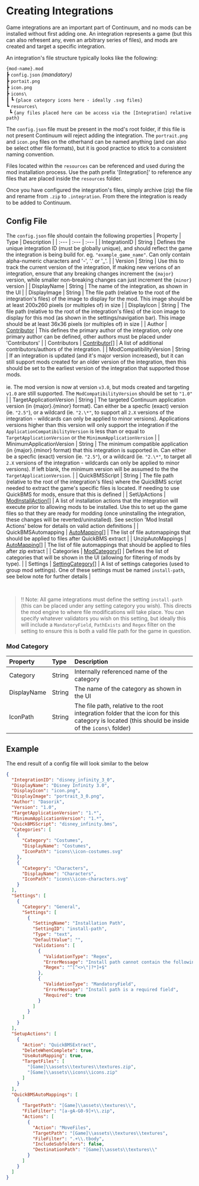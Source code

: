 # Creating Integrations
Game integrations are an important part of Continuum, and no mods can be installed without first adding one. An integration represents a game (but this can also refresent any, even an arbitrary series of files), and mods are created and target a specific integration.

An integration's file structure typically looks like the following:

`{mod-name}.mod`<br>
┣ `config.json` *(mandatory)*<br>
┣ `portait.png`<br>
┣ `icon.png`<br>
┣ `icons\`<br>
┃ ┗ `{place category icons here - ideally .svg files}`<br>
┗ `resources\`<br>
&nbsp; ┗ `{any files placed here can be access via the [Integration] relative path}`

The `config.json` file must be present in the mod's root folder, if this file is not present Continuum will reject adding the integration. The `portrait.png` and `icon.png` files on the otherhand can be named anything (and can also be select other file formats), but it is good practice to stick to a consistent naming convention.

Files located within the `resources` can be referenced and used during the mod installation process. Use the path prefix '[Integration]' to reference any files that are placed inside the `resources` folder.

Once you have configured the integration's files, simply archive (zip) the file and rename from `.zip` to `.integration`. From there the integration is ready to be added to Continuum.

## Config File
The `config.json` file should contain the following properties
| Property | Type | Description |
| :--- | :--- | :--- |
| IntegrationID | String | Defines the unique integration ID (must be globally unique), and should reflect the game the integration is being build for. eg. `"example_game_name"`. Can only contain alpha-numeric characters and '-', '.' or '\_'. |
| Version | String | Use this to track the current version of the integration, If making new verions of an integration, ensure that any breaking changes increment the `{major}` version, while smaller non-breaking changes can just increment the `{minor}` version |
| DisplayName | String | The name of the integration, as shown in the UI |
| DisplayImage | String | The file path (relative to the root of the integration's files) of the image to display for the mod. This image should be at least 200x260 pixels (or multiples of) in size |
| DisplayIcon | String | The file path (relative to the root of the integration's files) of the icon image to display for this mod (as shown in the settings/navigation bar). This image should be at least 36x36 pixels (or multiples of) in size |
| Author | [Contributor](https://github.com/dasorik/continuum-mod-manager/blob/main/Wiki/Contributor.md) | This defines the primary author of the integration, only one primary author can be defined, other authors must be placed under 'Contributors' |
| Contributors | [Contributor](https://github.com/dasorik/continuum-mod-manager/blob/main/Wiki/Contributor.md)[] | A list of additional contributors/authors of the integration. |
| ModCompatibilityVersion | String | If an integration is updated (and it's major version increased), but it can still support mods created for an older version of the integration, then this should be set to the earliest version of the integration that supported those mods. <br><br> ie. The mod version is now at version `v3.0`, but mods created and targeting `v1.0` are still supported. The `ModCompatibilityVersion` should be set to `"1.0"` |
| TargetApplicationVersion | String | The targeted Continuum application version (in {major}.{minor} format). Can either be a specfic (exact) version (ie. `"2.5"`), or a wildcard (ie. `"2.\*"`, to support all `2.X` versions of the integration - wildcards can only be applied to minor versions). Applications versions higher than this version will only support the integration if the `ApplicationCompatibilityVersion` is less than or equal to `TargetApplicationVersion` or the `MinimumApplicationVersion` |
| MinimumApplicationVersion | String | The minimum compatible application (in {major}.{minor} format) that this integration is supported in. Can either be a specfic (exact) version (ie. `"2.5"`), or a wildcard (ie. `"2.\*"`, to target all `2.X` versions of the integration - wildcards can only be applied to minor versions). If left blank, the minimum version will be assumed to the the `TargetApplicationVersion`. |
| QuickBMSScript | String | The file path (relative to the root of the integration's files) where the QuickBMS script needed to extract the game's specific files is located. If needing to use QuickBMS for mods, ensure that this is defined |
| SetUpActions | [ModInstallAction](https://github.com/dasorik/continuum-mod-manager/blob/main/Wiki/InstallationActions.md)[] | A list of installation actions that the integration will execute prior to allowing mods to be installed. Use this to set up the game files so that they are ready for modding (once uninstalling the integration, these changes will be reverted/uninstalled). See section 'Mod Install Actions' below for details on valid action definitions |
| QuickBMSAutomapping | [AutoMapping](https://github.com/dasorik/continuum-mod-manager/blob/main/Wiki/Automapping.md)[] | The list of file automappings that should be applied to files after QuickBMS extract |
| UnzipAutoMappings | [AutoMapping](https://github.com/dasorik/continuum-mod-manager/blob/main/Wiki/Automapping.md)[] | The list of file automappings that should be applied to files after zip extract |
| Categories | [ModCategory](https://github.com/dasorik/continuum-mod-manager/blob/main/Wiki/CreatingIntegrations.md#mod-category)[] | Defines the list of categories that will be shown in the UI (allowing for filtering of mods by type). |
| Settings | [SettingCategory](https://github.com/dasorik/continuum-mod-manager/blob/main/Wiki/Settings.md)[] | A list of settings categories (used to group mod settings). One of these settings must be named `install-path`, see below note for further details |

<br>

> ‼ Note: All game integrations must define the setting `install-path` (this can be placed under any setting category you wish). This directs the mod engine to where file modifications will take place. You can specify whatever validators you wish on this setting, but ideally this will include a `MandatoryField`, `PathExists` and `Regex` filter on the setting to ensure this is both a valid file path for the game in question.

### Mod Category
| Property | Type | Description |
| :--- | :--- | :--- |
| Category | String | Internally referenced name of the category |
| DisplayName | String | The name of the category as shown in the UI |
| IconPath | String | The file path, relative to the root integration folder that the icon for this category is located (this should be inside of the `icons\` folder) |

## Example
The end result of a config file will look similar to the below
```json
{
  "IntegrationID": "disney_infinity_3_0",
  "DisplayName": "Disney Infinity 3.0",
  "DisplayIcon": "icon.png",
  "DisplayImage": "portrait_3_0.png",
  "Author": "Dasorik",
  "Version": "1.0",
  "TargetApplicationVersion": "1.*",
  "MinimumApplicationVersion": "1.*",
  "QuickBMSScript": "disney_infinity.bms",
  "Categories": [
    {
      "Category": "Costumes",
      "DisplayName": "Costumes",
      "IconPath": "icons\\icon-costumes.svg"
    },
    {
      "Category": "Characters",
      "DisplayName": "Characters",
      "IconPath": "icons\\icon-characters.svg"
    }
  ],
  "Settings": [
    {
      "Category": "General",
      "Settings": [
        {
          "SettingName": "Installation Path",
          "SettingID": "install-path",
          "Type": "text",
          "DefaultValue": "",
          "Validations": [
            {
              "ValidationType": "Regex",
              "ErrorMessage": "Install path cannot contain the following symbols <>\"|?*",
              "Regex": "^[^<>\"|?*]+$"
            },
            {
              "ValidationType": "MandatoryField",
              "ErrorMessage": "Install path is a required field",
              "Required": true
            }
          ]
        }
      ]
    }
  ],
  "SetupActions": [
    {
      "Action": "QuickBMSExtract",
      "DeleteWhenComplete": true,
      "UseAutoMapping": true,
      "TargetFiles": [
        "[Game]\\assets\\textures\\textures.zip",
        "[Game]\\assets\\icons\\icons.zip"
      ]
    }
  ],
  "QuickBMSAutoMappings": [
    {
      "TargetPath": "[Game]\\assets\\textures\\",
      "FileFilter": "[a-gA-G0-9]+\\.zip",
      "Actions": [
        {
          "Action": "MoveFiles",
          "TargetPath": "[Game]\\assets\\textures\\textures",
          "FileFilter": ".+\\.tbody",
          "IncludeSubfolders": false,
          "DestinationPath": "[Game]\\assets\\textures\\"
        }
      ]
    }
  ]
}
```
